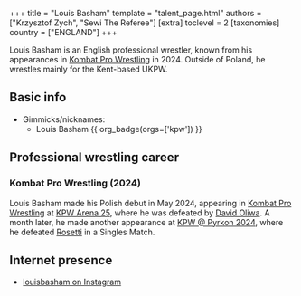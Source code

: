 +++
title = "Louis Basham"
template = "talent_page.html"
authors = ["Krzysztof Zych", "Sewi The Referee"]
[extra]
toclevel = 2
[taxonomies]
country = ["ENGLAND"]
+++

Louis Basham is an English professional wrestler, known from his appearances in [Kombat Pro Wrestling](@/o/kpw.md) in 2024. Outside of Poland, he wrestles mainly for the Kent-based UKPW.

## Basic info

* Gimmicks/nicknames:
  - Louis Basham {{ org_badge(orgs=['kpw']) }}

## Professional wrestling career

### Kombat Pro Wrestling (2024)

Louis Basham made his Polish debut in May 2024, appearing in [Kombat Pro Wrestling](@/o/kpw.md) at [KPW Arena 25](@/e/kpw/2024-05-17-kpw-arena-25.md), where he was defeated by [David Oliwa](@/w/david-oliwa.md). 
A month later, he made another appearance at [KPW @ Pyrkon 2024](@/e/kpw/2024-06-15-kpw-pyrkon-2024.md), where he defeated [Rosetti](@/w/rosetti.md) in a Singles Match.

## Internet presence

* [louisbasham on Instagram](https://www.instagram.com/louisbasham/)
